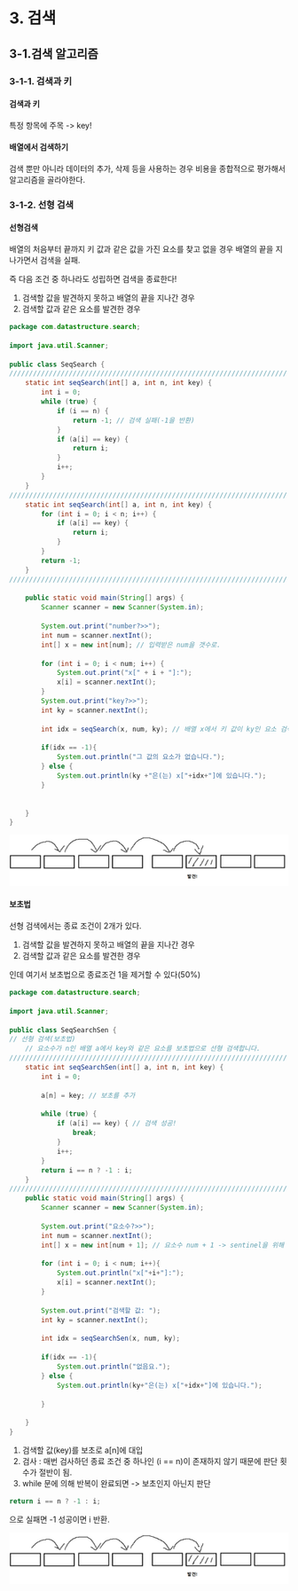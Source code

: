 # 3. 검색

## 3-1.검색 알고리즘

### 3-1-1. 검색과 키

#### 검색과 키

특정 항목에 주목 -> key!

#### 배열에서 검색하기

검색 뿐만 아니라 데이터의 추가, 삭제 등을 사용하는 경우 비용을 종합적으로 평가해서 알고리즘을 골라야한다.



### 3-1-2. 선형 검색

#### 선형검색

배열의 처음부터 끝까지 키 값과 같은 값을 가진 요소를 찾고 없을 경우 배열의 끝을 지나가면서 검색을 실패.

즉 다음 조건 중 하나라도 성립하면 검색을 종료한다!

1. 검색할 값을 발견하지 못하고 배열의 끝을 지나간 경우
2. 검색할 값과 같은 요소를 발견한 경우

```java
package com.datastructure.search;

import java.util.Scanner;

public class SeqSearch {
//////////////////////////////////////////////////////////////////////
    static int seqSearch(int[] a, int n, int key) {
        int i = 0;
        while (true) {
            if (i == n) {
                return -1; // 검색 실패(-1을 반환)
            }
            if (a[i] == key) {
                return i;
            }
            i++;
        }
    }
//////////////////////////////////////////////////////////////////////
    static int seqSearch(int[] a, int n, int key) {
        for (int i = 0; i < n; i++) {
            if (a[i] == key) {
                return i;
            }
        }
        return -1;
    }
//////////////////////////////////////////////////////////////////////
    
    public static void main(String[] args) {
        Scanner scanner = new Scanner(System.in);

        System.out.print("number?>>");
        int num = scanner.nextInt();
        int[] x = new int[num]; // 입력받은 num을 갯수로.

        for (int i = 0; i < num; i++) {
            System.out.print("x[" + i + "]:");
            x[i] = scanner.nextInt();
        }
        System.out.print("key?>>");
        int ky = scanner.nextInt();

        int idx = seqSearch(x, num, ky); // 배열 x에서 키 값이 ky인 요소 검색.

        if(idx == -1){
            System.out.println("그 값의 요소가 없습니다.");
        } else {
            System.out.println(ky +"은(는) x["+idx+"]에 있습니다.");
        }


    }
}

```

![](https://github.com/osk14741/ehrStudy/blob/master/DATASTRUCTURE/img/Search01.jpg)

#### 보초법

선형 검색에서는 종료 조건이 2개가 있다. 

1. 검색할 값을 발견하지 못하고 배열의 끝을 지나간 경우
2. 검색할 값과 같은 요소를 발견한 경우

인데 여기서 보초법으로 종료조건 1을 제거할 수 있다(50%)

```java
package com.datastructure.search;

import java.util.Scanner;

public class SeqSearchSen {
// 선형 검색(보초법)
    // 요소수가 n인 배열 a에서 key와 같은 요소를 보초법으로 선형 검색합니다.
//////////////////////////////////////////////////////////////////////
    static int seqSearchSen(int[] a, int n, int key) {
        int i = 0;

        a[n] = key; // 보초를 추가

        while (true) {
            if (a[i] == key) { // 검색 성공!
                break;
            }
            i++;
        }
        return i == n ? -1 : i;
    }
//////////////////////////////////////////////////////////////////////
    public static void main(String[] args) {
        Scanner scanner = new Scanner(System.in);

        System.out.print("요소수?>>");
        int num = scanner.nextInt();
        int[] x = new int[num + 1]; // 요소수 num + 1 -> sentinel을 위해

        for (int i = 0; i < num; i++){
            System.out.println("x["+i+"]:");
            x[i] = scanner.nextInt();
        }

        System.out.print("검색할 값: ");
        int ky = scanner.nextInt();

        int idx = seqSearchSen(x, num, ky);

        if(idx == -1){
            System.out.println("없음요.");
        } else {
            System.out.println(ky+"은(는) x["+idx+"]에 있습니다.");

        }

    }
}

```

1. 검색할 값(key)를 보초로 a[n]에 대입
2. 검사 : 매번 검사하던 종료 조건 중 하나인 (i == n)이 존재하지 않기 때문에 판단 횟수가 절반이 됨.
3. while 문에 의해 반복이 완료되면 -> 보초인지 아닌지 판단

```java
return i == n ? -1 : i;
```

으로 실패면 -1 성공이면 i 반환.

![](https://github.com/osk14741/ehrStudy/blob/master/DATASTRUCTURE/img/Search01.jpg)